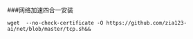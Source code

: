 ###网络加速四合一安装

    wget  --no-check-certificate -O https://github.com/zia123-ai/net/blob/master/tcp.sh&&
    
